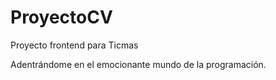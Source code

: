 # ProyectoCV
Proyecto frontend para Ticmas

Adentrándome en el emocionante mundo de la programación.

